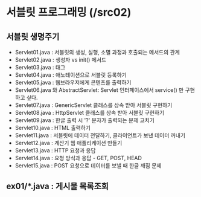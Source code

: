 # 서블릿 프로그래밍 (/src02)
## 서블릿 생명주기
- Servlet01.java : 서블릿의 생성, 실행, 소멸 과정과 호출되는 메서드의 관계
- Servlet02.java : 생성자 vs init() 메서드
- Servlet03.java : <load-on-startup> 태그
- Servlet04.java : 애노테이션으로 서블릿 등록하기
- Servlet05.java : 웹브라우저에게 콘텐츠를 출력하기
- Servlet06.java 와 AbstractServlet: Servlet 인터페이스에서 service() 만 구현하고 싶다.
- Servlet07.java : GenericServlet 클래스를 상속 받아 서블릿 구현하기 
- Servlet08.java : HttpServlet 클래스를 상속 받아 서블릿 구현하기 
- Servlet09.java : 한글 출력 시 '?' 문자가 출력되는 문제 고치기
- Servlet10.java : HTML 출력하기     
- Servlet11.java : 서블릿에 데이터 전달하기, 클라이언트가 보낸 데이터 꺼내기   
- Servlet12.java : 계산기 웹 애플리케이션 만들기
- Servlet13.java : HTTP 요청과 응답 
- Servlet14.java : 요청 방식과 응답 - GET, POST, HEAD
- Servlet15.java : POST 요청으로 데이터를 보낼 때 한글 깨짐 문제


## ex01/*.java : 게시물 목록조회   

   
   
   
   
   
   
   
   